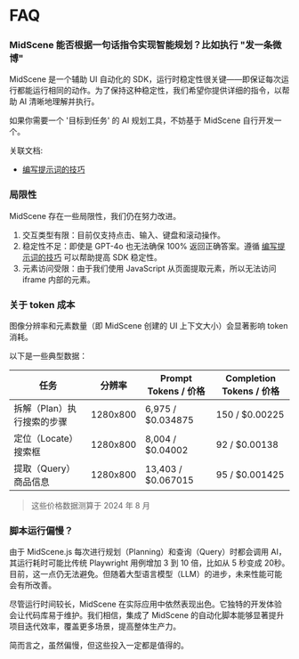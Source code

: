 # FAQ

### MidScene 能否根据一句话指令实现智能规划？比如执行 "发一条微博"

MidScene 是一个辅助 UI 自动化的 SDK，运行时稳定性很关键——即保证每次运行都能运行相同的动作。为了保持这种稳定性，我们希望你提供详细的指令，以帮助 AI 清晰地理解并执行。

如果你需要一个 '目标到任务' 的 AI 规划工具，不妨基于 MidScene 自行开发一个。

关联文档:
* [编写提示词的技巧](./prompting-tips)

### 局限性

MidScene 存在一些局限性，我们仍在努力改进。

1. 交互类型有限：目前仅支持点击、输入、键盘和滚动操作。
2. 稳定性不足：即使是 GPT-4o 也无法确保 100% 返回正确答案。遵循 [编写提示词的技巧](./prompting-tips) 可以帮助提高 SDK 稳定性。
3. 元素访问受限：由于我们使用 JavaScript 从页面提取元素，所以无法访问 iframe 内部的元素。

### 关于 token 成本

图像分辨率和元素数量（即 MidScene 创建的 UI 上下文大小）会显著影响 token 消耗。

以下是一些典型数据：

|任务 | 分辨率 | Prompt Tokens / 价格 | Completion Tokens / 价格 |
|-----|------------|--------------|---------------|
|拆解（Plan）执行搜索的步骤| 1280x800| 6,975 / $0.034875 |150 / $0.00225|
|定位（Locate）搜索框| 1280x800 | 8,004 / $0.04002 | 92 / $0.00138 |
|提取（Query）商品信息| 1280x800| 13,403 / $0.067015 | 95 / $0.001425 |

> 这些价格数据测算于 2024 年 8 月

### 脚本运行偏慢？

由于 MidScene.js 每次进行规划（Planning）和查询（Query）时都会调用 AI，其运行耗时可能比传统 Playwright 用例增加 3 到 10 倍，比如从 5 秒变成 20秒。目前，这一点仍无法避免。但随着大型语言模型（LLM）的进步，未来性能可能会有所改善。

尽管运行时间较长，MidScene 在实际应用中依然表现出色。它独特的开发体验会让代码库易于维护。我们相信，集成了 MidScene 的自动化脚本能够显著提升项目迭代效率，覆盖更多场景，提高整体生产力。

简而言之，虽然偏慢，但这些投入一定都是值得的。